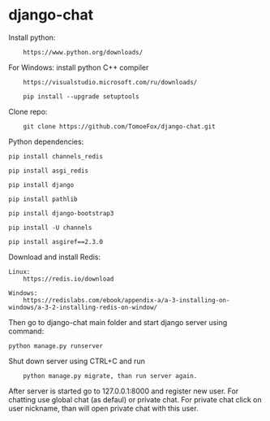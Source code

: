 # django-chat
Install python:

        https://www.python.org/downloads/
        
For Windows:
        install python C++ compiler
        
        https://visualstudio.microsoft.com/ru/downloads/
       
        pip install --upgrade setuptools
        
Clone repo:
        
        git clone https://github.com/TomoeFox/django-chat.git
        
Python dependencies:
        
    pip install channels_redis
    
    pip install asgi_redis

    pip install django
    
    pip install pathlib
    
    pip install django-bootstrap3
  
    pip install -U channels
  
    pip install asgiref==2.3.0

Download and install Redis:

    Linux:
        https://redis.io/download
    
    Windows:
        https://redislabs.com/ebook/appendix-a/a-3-installing-on-windows/a-3-2-installing-redis-on-window/
  
Then go to django-chat main folder and start django server using command: 
    
    python manage.py runserver
Shut down server using CTRL+C and run 

        python manage.py migrate, than run server again.

After server is started go to 127.0.0.1:8000 and register new user.
For chatting use global chat (as defaul) or private chat. For private chat click on user nickname, than will open private chat with this user.


